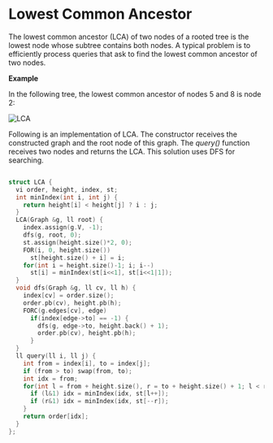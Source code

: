 # Lowest Common Ancestor

The lowest common ancestor (LCA) of two nodes of a rooted tree is the lowest node whose subtree contains both nodes. A typical problem is to efficiently process queries that ask to find the lowest common ancestor of two nodes.

**Example**

In the following tree, the lowest common ancestor of nodes 5 and 8 is node 2:

![LCA](https://i.imgur.com/FNccsEV.png)

Following is an implementation of LCA. The constructor receives the constructed graph and the root node of this graph. The _query()_ function receives two nodes and returns the LCA. This solution uses DFS for searching.

```cpp

struct LCA {
  vi order, height, index, st;
  int minIndex(int i, int j) {
    return height[i] < height[j] ? i : j;
  }
  LCA(Graph &g, ll root) {
    index.assign(g.V, -1);
    dfs(g, root, 0);
    st.assign(height.size()*2, 0);
    FOR(i, 0, height.size())
      st[height.size() + i] = i;
    for(int i = height.size()-1; i; i--)
      st[i] = minIndex(st[i<<1], st[i<<1|1]);
  }
  void dfs(Graph &g, ll cv, ll h) {
    index[cv] = order.size();
    order.pb(cv), height.pb(h);
    FORC(g.edges[cv], edge)
      if(index[edge->to] == -1) {
        dfs(g, edge->to, height.back() + 1);
        order.pb(cv), height.pb(h);
      }
  }
  ll query(ll i, ll j) {
    int from = index[i], to = index[j];
    if (from > to) swap(from, to);
    int idx = from;
    for(int l = from + height.size(), r = to + height.size() + 1; l < r; l >>= 1, r >>= 1) {
      if (l&1) idx = minIndex(idx, st[l++]);
      if (r&1) idx = minIndex(idx, st[--r]);
    }
    return order[idx];
  }
};

```

